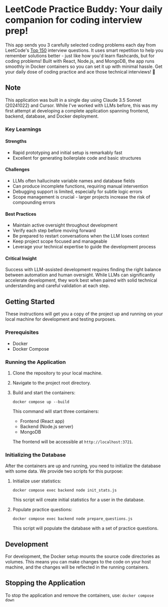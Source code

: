 # LeetCode Practice Buddy: Your daily companion for coding interview prep!

This app sends you 3 carefully selected coding problems each day from LeetCode's [Top 150](https://leetcode.com/studyplan/top-interview-150/) interview questions. It uses smart repetition to help you remember solutions better - just like how you'd learn flashcards, but for coding problems!
Built with React, Node.js, and MongoDB, the app runs smoothly in Docker containers so you can set it up with minimal hassle.
Get your daily dose of coding practice and ace those technical interviews! 🚀

## Note

This application was built in a single day using Claude 3.5 Sonnet (20241022) and Cursor. While I've worked with LLMs before, this was my first attempt at developing a complete application spanning frontend, backend, database, and Docker deployment.

### Key Learnings

#### Strengths

* Rapid prototyping and initial setup is remarkably fast
* Excellent for generating boilerplate code and basic structures

#### Challenges

* LLMs often hallucinate variable names and database fields
* Can produce incomplete functions, requiring manual intervention
* Debugging support is limited, especially for subtle logic errors
* Scope management is crucial - larger projects increase the risk of compounding errors

#### Best Practices

* Maintain active oversight throughout development
* Verify each step before moving forward
* Be prepared to restart conversations when the LLM loses context
* Keep project scope focused and manageable
* Leverage your technical expertise to guide the development process

#### Critical Insight

Success with LLM-assisted development requires finding the right balance between automation and human oversight. While LLMs can significantly accelerate development, they work best when paired with solid technical understanding and careful validation at each step.

## Getting Started

These instructions will get you a copy of the project up and running on your local machine for development and testing purposes.

### Prerequisites

- Docker
- Docker Compose

### Running the Application

1. Clone the repository to your local machine.

2. Navigate to the project root directory.

3. Build and start the containers:

   ```
   docker compose up --build
   ```

   This command will start three containers:
   - Frontend (React app)
   - Backend (Node.js server)
   - MongoDB

   The frontend will be accessible at `http://localhost:3721`.

### Initializing the Database

After the containers are up and running, you need to initialize the database with some data. We provide two scripts for this purpose:

1. Initialize user statistics:

   ```
   docker compose exec backend node init_stats.js
   ```

   This script will create initial statistics for a user in the database.

2. Populate practice questions:

   ```
   docker compose exec backend node prepare_questions.js
   ```

   This script will populate the database with a set of practice questions.

## Development

For development, the Docker setup mounts the source code directories as volumes. This means you can make changes to the code on your host machine, and the changes will be reflected in the running containers.

## Stopping the Application

To stop the application and remove the containers, use:
    ```
    docker compose down
    ```
